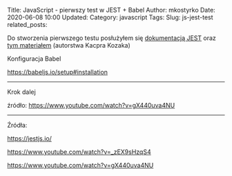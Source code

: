 Title: JavaScript - pierwszy test w JEST + Babel
Author: mkostyrko
Date: 2020-06-08 10:00
Updated:
Category: javascript
Tags: 
Slug: js-jest-test
related_posts: 


Do stworzenia pierwszego testu posłużyłem się [dokumentacją JEST](https://jestjs.io/docs/en/getting-started#generate-a-basic-configuration-file) oraz [tym materiałem](https://www.youtube.com/watch?v=_zEX9sHzqS4) (autorstwa Kacpra Kozaka)




Konfiguracja Babel

https://babeljs.io/setup#installation


---

Krok dalej

źródło: https://www.youtube.com/watch?v=gX440uva4NU

---

Źródła:


https://jestjs.io/

https://www.youtube.com/watch?v=_zEX9sHzqS4

https://www.youtube.com/watch?v=gX440uva4NU





